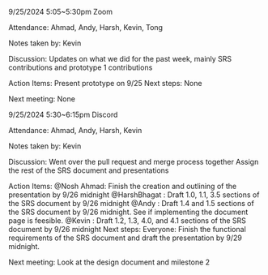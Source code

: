 9/25/2024 5:05~5:30pm Zoom

Attendance: Ahmad, Andy, Harsh, Kevin, Tong

Notes taken by: Kevin

Discussion:
Updates on what we did for the past week, mainly SRS contributions and prototype 1 contributions

Action Items:
Present prototype on 9/25
Next steps:
None

Next meeting:
None

9/25/2024 5:30~6:15pm Discord

Attendance: Ahmad, Andy, Harsh, Kevin

Notes taken by: Kevin

Discussion:
Went over the pull request and merge process together
Assign the rest of the SRS document and presentations

Action Items:
@Nosh Ahmad: Finish the creation and outlining of the presentation by 9/26 midnight
@HarshBhagat : Draft 1.0, 1.1, 3.5 sections of the SRS document by 9/26 midnight
@Andy : Draft 1.4 and 1.5 sections of the SRS document by 9/26 midnight. See if implementing the document page is feesible.
@Kevin : Draft 1.2, 1.3, 4.0, and 4.1 sections of the SRS document by 9/26 midnight
Next steps:
Everyone: Finish the functional requirements of the SRS document and draft the presentation by 9/29 midnight.

Next meeting:
Look at the design document and milestone 2
